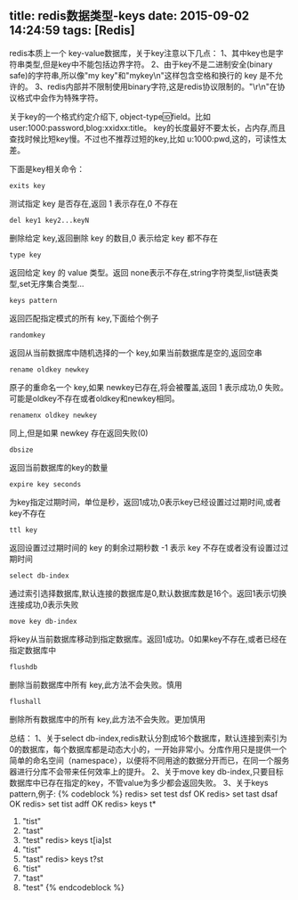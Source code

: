 title: redis数据类型-keys
date: 2015-09-02 14:24:59
tags: [Redis]
---
redis本质上一个 key-value数据库，关于key注意以下几点：
1、其中key也是字符串类型,但是key中不能包括边界字符。
2、由于key不是二进制安全(binary safe)的字符串,所以像"my key"和"mykey\n"这样包含空格和换行的 key 是不允许的。
3、redis内部并不限制使用binary字符,这是redis协议限制的。"\r\n"在协议格式中会作为特殊字符。
关于key的一个格式约定介绍下, object-type:id:field。比如 user:1000:password,blog:xxidxx:title。key的长度最好不要太长，占内存,而且查找时候比短key慢。不过也不推荐过短的key,比如 u:1000:pwd,这的，可读性太差。
下面是key相关命令：
	exits key	
测试指定 key 是否存在,返回 1 表示存在,0 不存在	
	del key1 key2...keyN	
删除给定 key,返回删除 key 的数目,0 表示给定 key 都不存在	type key
返回给定 key 的 value 类型。返回 none表示不存在,string字符类型,list链表类型,set无序集合类型...		keys pattern	
返回匹配指定模式的所有 key,下面给个例子	randomkey
返回从当前数据库中随机选择的一个 key,如果当前数据库是空的,返回空串
	
	rename oldkey newkey
原子的重命名一个 key,如果 newkey已存在,将会被覆盖,返回 1 表示成功,0 失败。可能是oldkey不存在或者oldkey和newkey相同。

	renamenx oldkey newkey
同上,但是如果 newkey 存在返回失败(0)
	
	dbsize
返回当前数据库的key的数量

	expire key seconds
为key指定过期时间，单位是秒，返回1成功,0表示key已经设置过过期时间,或者key不存在

	ttl key
返回设置过过期时间的 key 的剩余过期秒数 -1 表示 key 不存在或者没有设置过过期时间

	select db-index
通过索引选择数据库,默认连接的数据库是0,默认数据库数是16个。返回1表示切换连接成功,0表示失败

	move key db-index 
将key从当前数据库移动到指定数据库。返回1成功。0如果key不存在,或者已经在指定数据库中

	flushdb
删除当前数据库中所有 key,此方法不会失败。慎用

	flushall
删除所有数据库中的所有 key,此方法不会失败。更加慎用


总结：
1、关于select db-index,redis默认分割成16个数据库，默认连接到索引为0的数据库，每个数据库都是动态大小的，一开始非常小。分库作用只是提供一个简单的命名空间（namespace），以便将不同用途的数据分开而已，在同一个服务器进行分库不会带来任何效率上的提升。
2、关于move key db-index,只要目标数据库中已存在指定的key，不管value为多少都会返回失败。
3、关于keys pattern,例子:
{% codeblock %}
redis> set test dsf OKredis> set tast dsaf OKredis> set tist adff OKredis> keys t*1. "tist"2. "tast"3. "test"redis> keys t[ia]st
1. "tist"2. "tast"redis> keys t?st1. "tist"2. "tast"3. "test"
{% endcodeblock %}